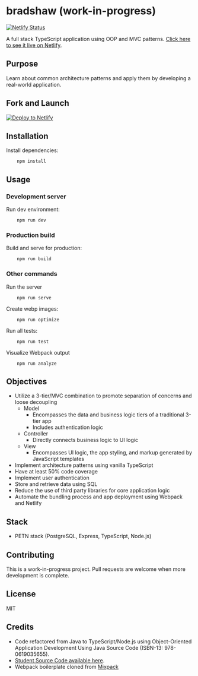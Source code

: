 # bradshaw (work-in-progress)

[![Netlify Status](https://api.netlify.com/api/v1/badges/196c079f-cddd-4a20-8c56-7853e9d01e71/deploy-status)](https://app.netlify.com/sites/bradshaw/deploys)

A full stack TypeScript application using OOP and MVC patterns. [Click here to see it live on Netlify](https://bradshaw.netlify.app).

## Purpose

Learn about common architecture patterns and apply them by developing a real-world application.

## Fork and Launch

[![Deploy to Netlify](https://www.netlify.com/img/deploy/button.svg)](https://app.netlify.com/start/deploy?repository=https://github.com/waldronmatt/bradshaw)

## Installation
        
Install dependencies:

        npm install

## Usage

### Development server

Run dev environment:

        npm run dev

### Production build

Build and serve for production:

        npm run build

### Other commands

Run the server

        npm run serve

Create webp images:

        npm run optimize

Run all tests:

        npm run test

Visualize Webpack output

        npm run analyze

## Objectives

- Utilize a 3-tier/MVC combination to promote separation of concerns and loose decoupling
  - Model
    - Encompasses the data and business logic tiers of a traditional 3-tier app
    - Includes authentication logic
  - Controller
    - Directly connects business logic to UI logic
  - View
    - Encompasses UI logic, the app styling, and markup generated by JavaScript templates
- Implement architecture patterns using vanilla TypeScript
- Have at least 50% code coverage
- Implement user authentication
- Store and retrieve data using SQL
- Reduce the use of third party libraries for core application logic
- Automate the bundling process and app deployment using Webpack and Netlify

## Stack

- PETN stack (PostgreSQL, Express, TypeScript, Node.js)

## Contributing

This is a work-in-progress project. Pull requests are welcome when more development is complete.

## License

MIT

## Credits

- Code refactored from Java to TypeScript/Node.js using Object-Oriented Application Development Using Java Source Code (ISBN-13: 978-0619035655).
- [Student Source Code available here](https://github.com/waldronmatt/object-oriented-application-development-using-java-student-source-code).
- Webpack boilerplate cloned from [Mixpack](https://github.com/waldronmatt/mixpack)
